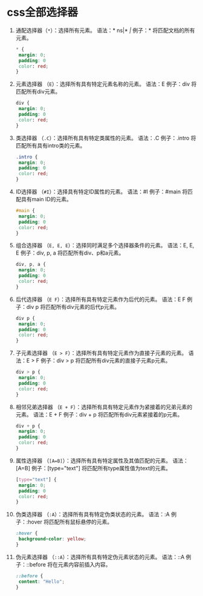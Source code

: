 # css全部选择器

1. 通配选择器（`*`）：选择所有元素。
   语法：* ns|* *|*
   例子：* 将匹配文档的所有元素。
   ```css
   * {
    margin: 0;
    padding: 0
    color: red;
   }
   ```
2. 元素选择器 （`E`）：选择所有具有特定元素名称的元素。
   语法：E
   例子：div 将匹配所有div元素。
   ```css
   div {
    margin: 0;
    padding: 0
    color: red;
   }
   ```
3. 类选择器 （`.C`）：选择所有具有特定类属性的元素。
   语法：.C
   例子：.intro 将匹配所有具有intro类的元素。
   ```css
   .intro {
    margin: 0;
    padding: 0
    color: red;
   }
   ```
4. ID选择器 （`#I`）：选择具有特定ID属性的元素。
   语法：#I
   例子：#main 将匹配具有main ID的元素。
   ```css
   #main {
    margin: 0;
    padding: 0
    color: red;
   }
   ```
5. 组合选择器 （`E, E, E`）：选择同时满足多个选择器条件的元素。
   语法：E, E, E
   例子：div, p, a 将匹配所有div、p和a元素。
   ```css
   div, p, a {
    margin: 0;
    padding: 0
    color: red;
   }
   ```
6. 后代选择器 （`E F`）：选择所有具有特定元素作为后代的元素。
   语法：E F
   例子：div p 将匹配所有div元素的后代p元素。
   ```css
   div p {
    margin: 0;
    padding: 0
    color: red;
   }
   ```
7. 子元素选择器 （`E > F`）：选择所有具有特定元素作为直接子元素的元素。
   语法：E > F
   例子：div > p 将匹配所有div元素的直接子元素p元素。
   ```css
   div > p {
    margin: 0;
    padding: 0
    color: red;
   }
   ```
8. 相邻兄弟选择器 （`E + F`）：选择所有具有特定元素作为紧接着的兄弟元素的元素。
   语法：E + F
   例子：div + p 将匹配所有div元素紧接着的p元素。
   ```css
   div + p {
    margin: 0;
    padding: 0
    color: red;
   }
   ```
9. 属性选择器 （`[A=B]`）：选择所有具有特定属性及其值匹配的元素。
   语法：[A=B]
   例子：[type="text"] 将匹配所有type属性值为text的元素。
   ```css
   [type="text"] {
    margin: 0;
    padding: 0
    color: red;
   }
   ```
10. 伪类选择器 （`:A`）：选择所有具有特定伪类状态的元素。
    语法：:A
    例子：:hover 将匹配所有鼠标悬停的元素。
    ```css
    :hover {
     background-color: yellow;
    }
    ``` 
11. 伪元素选择器 （`::A`）：选择所有具有特定伪元素状态的元素。
    语法：::A
    例子：::before 将在元素内容前插入内容。
    ```css
    ::before {
     content: "Hello";
    }
    ```